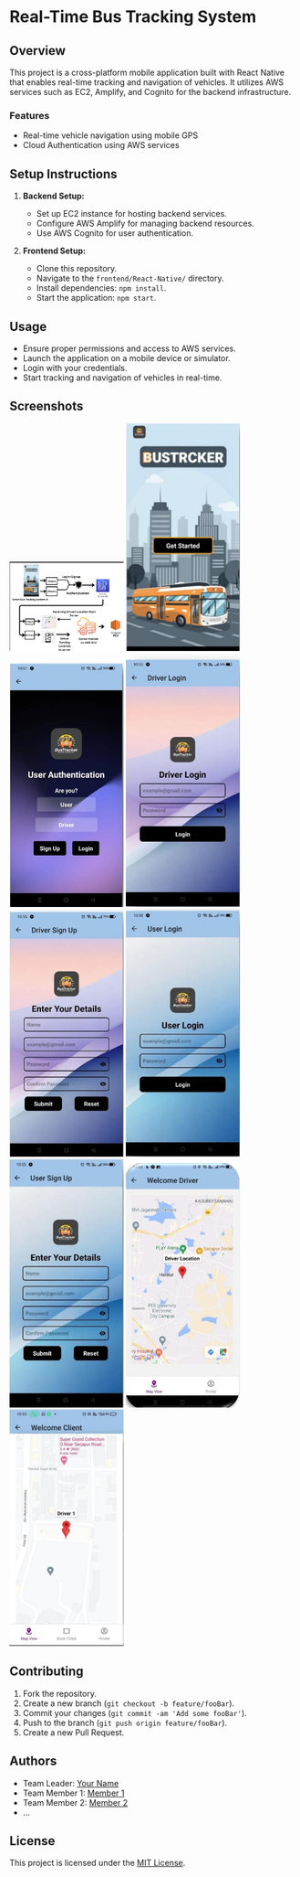 # Real-Time Bus Tracking System

## Overview
This project is a cross-platform mobile application built with React Native that enables real-time tracking and navigation of vehicles. It utilizes AWS services such as EC2, Amplify, and Cognito for the backend infrastructure.

### Features
- Real-time vehicle navigation using mobile GPS
- Cloud Authentication using AWS services


## Setup Instructions
1. **Backend Setup:**
   - Set up EC2 instance for hosting backend services.
   - Configure AWS Amplify for managing backend resources.
   - Use AWS Cognito for user authentication.

2. **Frontend Setup:**
   - Clone this repository.
   - Navigate to the `frontend/React-Native/` directory.
   - Install dependencies: `npm install`.
   - Start the application: `npm start`.

## Usage
- Ensure proper permissions and access to AWS services.
- Launch the application on a mobile device or simulator.
- Login with your credentials.
- Start tracking and navigation of vehicles in real-time.

## Screenshots
<img src="https://github.com/PradeepKrGupta/ProjectOutputScreenShots/blob/master/architecture.jpeg" width="200px" ></a>
<img src="https://github.com/PradeepKrGupta/ProjectOutputScreenShots/blob/master/Home.jpeg" width="200px"></a>
<img src="https://github.com/PradeepKrGupta/ProjectOutputScreenShots/blob/master/Auth.jpeg" width="200px"></a>
<img src="https://github.com/PradeepKrGupta/ProjectOutputScreenShots/blob/master/driverlogin.jpeg" width="200px"></a>
<img src="https://github.com/PradeepKrGupta/ProjectOutputScreenShots/blob/master/driversignup.jpeg" width="200px"></a>
<img src="https://github.com/PradeepKrGupta/ProjectOutputScreenShots/blob/master/userlogin.jpeg" width="200px"></a>
<img src="https://github.com/PradeepKrGupta/ProjectOutputScreenShots/blob/master/userssignup.jpeg" width="200px"></a>
<img src="https://github.com/PradeepKrGupta/ProjectOutputScreenShots/blob/master/driverlocation.jpeg" width="200px"></a>
<img src="https://github.com/PradeepKrGupta/ProjectOutputScreenShots/blob/master/clientmap.jpeg" width="200px"></a>
<!-- Add more screenshots as needed -->

## Contributing
1. Fork the repository.
2. Create a new branch (`git checkout -b feature/fooBar`).
3. Commit your changes (`git commit -am 'Add some fooBar'`).
4. Push to the branch (`git push origin feature/fooBar`).
5. Create a new Pull Request.

## Authors
- Team Leader: [Your Name](https://github.com/yourname)
- Team Member 1: [Member 1](https://github.com/member1)
- Team Member 2: [Member 2](https://github.com/member2)
- ...

## License
This project is licensed under the [MIT License](LICENSE).

